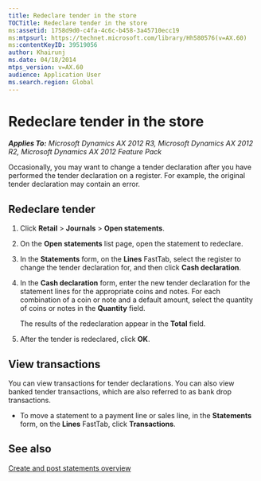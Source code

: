 ```yaml
---
title: Redeclare tender in the store
TOCTitle: Redeclare tender in the store
ms:assetid: 1758d9d0-c4fa-4c6c-b458-3a45710ecc19
ms:mtpsurl: https://technet.microsoft.com/library/Hh580576(v=AX.60)
ms:contentKeyID: 39519056
author: Khairunj
ms.date: 04/18/2014
mtps_version: v=AX.60
audience: Application User
ms.search.region: Global
---
```


# Redeclare tender in the store 


_**Applies To:** Microsoft Dynamics AX 2012 R3, Microsoft Dynamics AX 2012 R2, Microsoft Dynamics AX 2012 Feature Pack_

Occasionally, you may want to change a tender declaration after you have performed the tender declaration on a register. For example, the original tender declaration may contain an error.

## Redeclare tender

1.  Click **Retail** \> **Journals** \> **Open statements**.

2.  On the **Open statements** list page, open the statement to redeclare.

3.  In the **Statements** form, on the **Lines** FastTab, select the register to change the tender declaration for, and then click **Cash declaration**.

4.  In the **Cash declaration** form, enter the new tender declaration for the statement lines for the appropriate coins and notes. For each combination of a coin or note and a default amount, select the quantity of coins or notes in the **Quantity** field.
    
    The results of the redeclaration appear in the **Total** field.

5.  After the tender is redeclared, click **OK**.

## View transactions

You can view transactions for tender declarations. You can also view banked tender transactions, which are also referred to as bank drop transactions.

  - To move a statement to a payment line or sales line, in the **Statements** form, on the **Lines** FastTab, click **Transactions**.

## See also

[Create and post statements overview](create-and-post-statements-overview.md)

  


